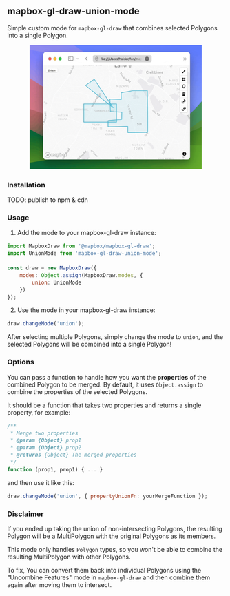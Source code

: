 ## mapbox-gl-draw-union-mode

Simple custom mode for `mapbox-gl-draw` that combines selected
Polygons into a single Polygon.

<p align="center">
    <img src="demo.gif" width=400px>
</p>

### Installation

TODO: publish to npm & cdn

### Usage

1. Add the mode to your mapbox-gl-draw instance:

```javascript
import MapboxDraw from '@mapbox/mapbox-gl-draw';
import UnionMode from 'mapbox-gl-draw-union-mode';

const draw = new MapboxDraw({
    modes: Object.assign(MapboxDraw.modes, {
        union: UnionMode
    })
});
```

2. Use the mode in your mapbox-gl-draw instance:

```javascript
draw.changeMode('union');
```

After selecting multiple Polygons, simply change the mode to `union`, and the selected Polygons will be combined into a single Polygon!


### Options
You can pass a function to handle how you want the **properties** of the combined Polygon to be merged. By default, it uses `Object.assign` to combine the properties of the selected Polygons.

It should be a function that takes two properties and returns a single property, for example:

```javascript
/**
 * Merge two properties
 * @param {Object} prop1
 * @param {Object} prop2
 * @returns {Object} The merged properties
 */
function (prop1, prop1) { ... }
```

and then use it like this:

```javascript
draw.changeMode('union', { propertyUnionFn: yourMergeFunction });
```


### Disclaimer
If you ended up taking the union of non-intersecting Polygons, the resulting Polygon will be a MultiPolygon with the original Polygons as its members.

This mode only handles `Polygon` types, so you won't be able to combine the resulting MultiPolygon with other Polygons.

To fix, You can convert them back into individual Polygons using the "Uncombine Features" mode in `mapbox-gl-draw` and then combine them again after moving them to intersect.
